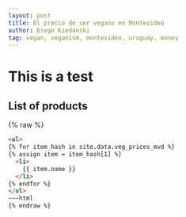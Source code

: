 ```yaml
---
layout: post
title: El precio de ser vegano en Montevideo
author: Diego Kiedanski
tag: vegan, veganism, montevideo, uruguay, money
---
```


# This is a test

## List of products


{% raw %}
~~~html
<ul>
{% for item_hash in site.data.veg_prices_mvd %}
{% assign item = item_hash[1] %}
  <li>
    {{ item.name }}
  </li>
{% endfor %}
</ul>
~~~html
{% endraw %}
